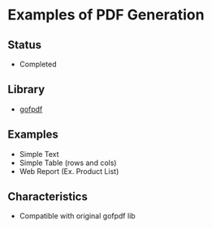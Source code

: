 # Examples of PDF Generation

## Status
- Completed

## Library
- [gofpdf](https://github.com/go-pdf/fpdf)


## Examples
- Simple Text
- Simple Table (rows and cols)
- Web Report (Ex. Product List)

## Characteristics
- Compatible with original gofpdf lib